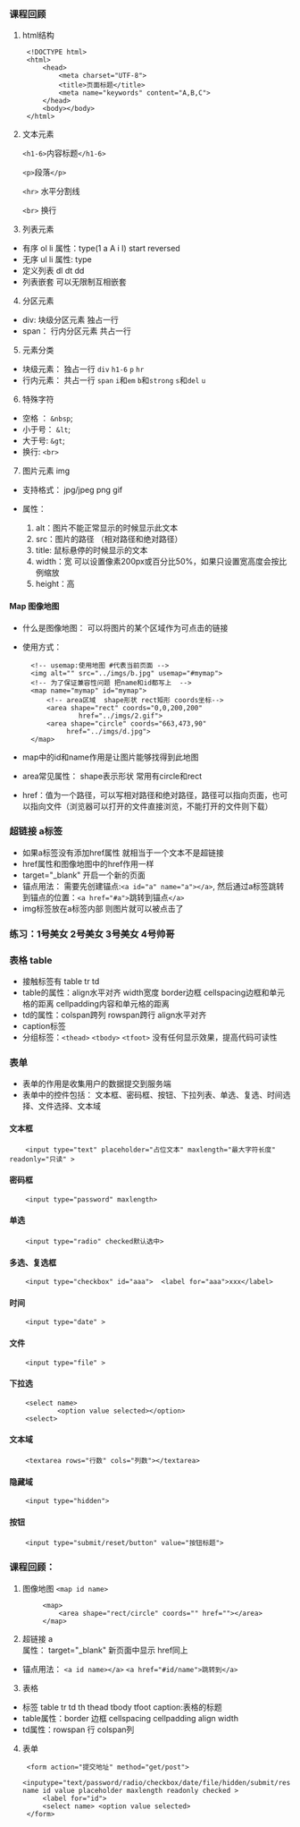 ### 课程回顾
1. html结构

		<!DOCTYPE html>
		<html>
			<head>
				<meta charset="UTF-8">
				<title>页面标题</title>
				<meta name="keywords" content="A,B,C">
			</head>
			<body></body>
		</html>

2. 文本元素
	
	`<h1-6>`内容标题`</h1-6>`

	`<p>`段落`</p>` 

	`<hr>` 水平分割线

	`<br>` 换行

3. 列表元素

- 有序   ol  li   属性：type(1 a A i I) start reversed 
- 无序   ul  li  属性: type
- 定义列表   dl  dt dd
- 列表嵌套  可以无限制互相嵌套

4. 分区元素 

- div: 块级分区元素  独占一行
- span： 行内分区元素  共占一行 

5. 元素分类

- 块级元素： 独占一行 `div` `h1-6` `p` `hr` 
- 行内元素： 共占一行 `span`  `i`和`em` `b`和`strong` `s`和`del`  `u` 

6. 特殊字符

- 空格 ： `&nbsp`;
- 小于号： `&lt`;
- 大于号:  `&gt`;
- 换行: `<br>`

7. 图片元素 img

- 支持格式： jpg/jpeg png  gif

- 属性：
  
	1. alt：图片不能正常显示的时候显示此文本
	2. src：图片的路径 （相对路径和绝对路径）
	3. title: 鼠标悬停的时候显示的文本
	4. width：宽  可以设置像素200px或百分比50%，如果只设置宽高度会按比例缩放
	5. height：高

#### Map 图像地图
- 什么是图像地图： 可以将图片的某个区域作为可点击的链接
- 使用方式：

		<!-- usemap:使用地图 #代表当前页面 -->
		<img alt="" src="../imgs/b.jpg" usemap="#mymap">
		<!-- 为了保证兼容性问题 把name和id都写上  -->
		<map name="mymap" id="mymap">
			<!-- area区域  shape形状 rect矩形 coords坐标-->
			<area shape="rect" coords="0,0,200,200" 
					href="../imgs/2.gif">
			<area shape="circle" coords="663,473,90"
				 href="../imgs/d.jpg">
		</map>
- map中的id和name作用是让图片能够找得到此地图
- area常见属性： shape表示形状 常用有circle和rect
- href：值为一个路径，可以写相对路径和绝对路径，路径可以指向页面，也可以指向文件（浏览器可以打开的文件直接浏览，不能打开的文件则下载）

### 超链接 a标签
- 如果a标签没有添加href属性 就相当于一个文本不是超链接
- href属性和图像地图中的href作用一样
- target="_blank" 开启一个新的页面
- 锚点用法： 需要先创建锚点:`<a id="a" name="a"></a>`, 然后通过a标签跳转到锚点的位置：`<a href="#a">`跳转到锚点`</a>`
- img标签放在a标签内部 则图片就可以被点击了
### 练习：1号美女  2号美女   3号美女   4号帅哥

### 表格 table
- 接触标签有 table tr td
- table的属性：align水平对齐 width宽度 border边框 cellspacing边框和单元格的距离 cellpadding内容和单元格的距离 
- td的属性：colspan跨列  rowspan跨行 align水平对齐
- caption标签
- 分组标签：`<thead>` `<tbody>` `<tfoot>`  没有任何显示效果，提高代码可读性

### 表单
- 表单的作用是收集用户的数据提交到服务端
- 表单中的控件包括： 文本框、密码框、按钮、下拉列表、单选、复选、时间选择、文件选择、文本域
#### 文本框 

		<input type="text" placeholder="占位文本" maxlength="最大字符长度" readonly="只读" >
#### 密码框

		<input type="password" maxlength>

#### 单选

		<input type="radio" checked默认选中>

#### 多选、复选框

		<input type="checkbox" id="aaa">  <label for="aaa">xxx</label>

#### 时间

		<input type="date" >

#### 文件

		<input type="file" >

#### 下拉选

		<select name>
				<option value selected></option>
		<select>

#### 文本域 
	
		<textarea rows="行数" cols="列数"></textarea>

#### 隐藏域

		<input type="hidden">

#### 按钮

		<input type="submit/reset/button" value="按钮标题">



### 课程回顾：

1. 图像地图 `<map id name>`   

			<map>
				<area shape="rect/circle" coords="" href=""></area>
			</map>
2. 超链接 a   
	属性： target="_blank" 新页面中显示 href同上
- 锚点用法：  `<a id name></a>`    `<a href="#id/name">跳转到</a>`
3. 表格
- 标签 table tr td th  thead tbody tfoot  caption:表格的标题
- table属性：border 边框  cellspacing cellpadding  align  width
- td属性：rowspan 行   colspan列
4. 表单

		<form action="提交地址" method="get/post">
			<inputype="text/password/radio/checkbox/date/file/hidden/submit/reset/button" name id value placeholder maxlength readonly checked >
			<label for="id">
			<select name> <option value selected> 
		</form>
